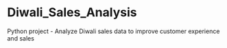 # Diwali_Sales_Analysis
Python project - Analyze Diwali sales data to improve customer experience and sales
